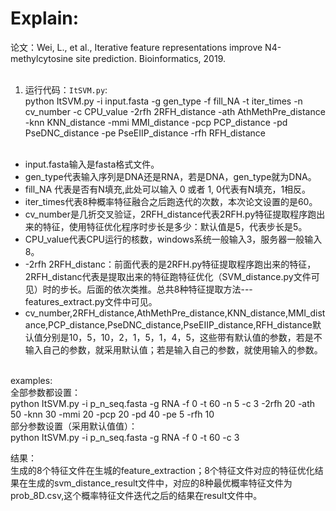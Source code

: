 Explain:
====
论文：Wei, L., et al., Iterative feature representations improve N4-methylcytosine site prediction. Bioinformatics, 2019.<br><br>
1. 运行代码：`ItSVM.py`:<br>
    python ItSVM.py -i input.fasta -g gen_type -f fill_NA -t iter_times -n cv_number -c CPU_value -2rfh  2RFH_distance -ath AthMethPre_distance -knn KNN_distance -mmi MMI_distance -pcp PCP_distance -pd PseDNC_distance -pe PseEIIP_distance -rfh RFH_distance<br><br>
* input.fasta输入是fasta格式文件。<br>
* gen_type代表输入序列是DNA还是RNA，若是DNA，gen_type就为DNA。<br>
* fill_NA 代表是否有N填充,此处可以输入 0 或者 1, 0代表有N填充，1相反。<br>
* iter_times代表8种概率特征融合之后跑迭代的次数，本次论文设置的是60。<br>
* cv_number是几折交叉验证，2RFH_distance代表2RFH.py特征提取程序跑出来的特征，使用特征优化程序时步长是多少：默认值是5，代表步长是5。<br>
* CPU_value代表CPU运行的核数，windows系统一般输入3，服务器一般输入8。<br>
* -2rfh 2RFH_distanc：前面代表的是2RFH.py特征提取程序跑出来的特征，2RFH_distanc代表是提取出来的特征跑特征优化（SVM_distance.py文件可见）时的步长。后面的依次类推。总共8种特征提取方法---features_extract.py文件中可见。<br>
* cv_number,2RFH_distance,AthMethPre_distance,KNN_distance,MMI_distance,PCP_distance,PseDNC_distance,PseEIIP_distance,RFH_distance默认值分别是10，5，10，2，1，5，1，4，5，这些带有默认值的参数，若是不输入自己的参数，就采用默认值；若是输入自己的参数，就使用输入的参数。<br><br>
    
    
examples:<br>
全部参数都设置：<br>
python ItSVM.py -i p_n_seq.fasta -g RNA -f 0 -t 60 -n 5 -c 3 -2rfh 20 -ath 50 -knn 30 -mmi 20 -pcp 20 -pd 40 -pe 5 -rfh 10<br>
部分参数设置（采用默认值值）：<br>
python ItSVM.py -i p_n_seq.fasta -g RNA -f 0 -t 60 -c 3 



结果：<br>
生成的8个特征文件在生城的feature_extraction；8个特征文件对应的特征优化结果在生成的svm_distance_result文件中，对应的8种最优概率特征文件为prob_8D.csv,这个概率特征文件迭代之后的结果在result文件中。

